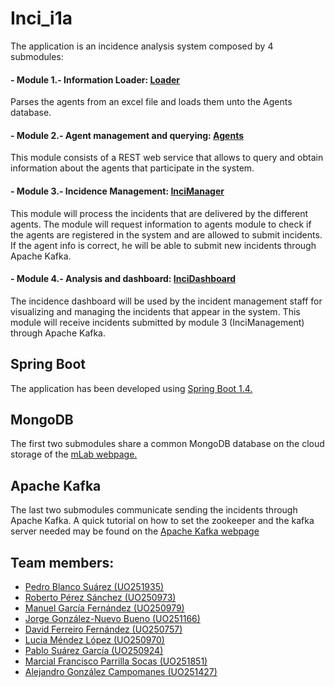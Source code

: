 # Inci_i1a
The application is an incidence analysis system composed by 4 submodules:  
#### - Module 1.- Information Loader: [Loader](https://github.com/Arquisoft/Loader_i1a)  
   
   Parses the agents from an excel file and loads them unto the Agents database.  

#### - Module 2.- Agent management and querying: [Agents](https://github.com/Arquisoft/Agents_i1a)  

   This module consists of a REST web service that allows to query and obtain information about the agents that participate in the system.   
   
#### - Module 3.- Incidence Management: [InciManager](https://github.com/Arquisoft/InciManager_i1a)

   This module will process the incidents that are delivered by the different agents. The module will request information to agents module to check if the agents are registered in the system and are allowed to submit incidents. If the agent info is correct, he will be able to submit new incidents through Apache Kafka.  
   
#### - Module 4.- Analysis and dashboard: [InciDashboard](https://github.com/Arquisoft/InciManager_i1a)  

   The incidence dashboard will be used by the incident management staff for visualizing and managing the incidents that appear in the system. This module will receive incidents submitted by module 3 (InciManagement) through Apache Kafka.  

## Spring Boot  

The application has been developed using [Spring Boot 1.4.](https://projects.spring.io/spring-boot/)  

## MongoDB  
The first two submodules share a common MongoDB database on the cloud storage of the [mLab webpage.](https://mlab.com/)  

## Apache Kafka  
The last two submodules communicate sending the incidents through Apache Kafka. A quick tutorial on how to set the zookeeper and the kafka server needed may be found on the [Apache Kafka webpage](https://kafka.apache.org/quickstart)  

## Team members:  
- [Pedro Blanco Suárez (UO251935)](https://github.com/pedrytus)  
- [Roberto Pérez Sánchez (UO250973)](https://github.com/robertops18)  
- [Manuel García Fernández (UO250979)](https://github.com/faltosu)  
- [Jorge González-Nuevo Bueno (UO251166)](https://github.com/jorgegnb)  
- [David Ferreiro Fernández (UO250757)](https://github.com/rimorD)  
- [Lucia Méndez López (UO250970)](https://github.com/UO250970)  
- [Pablo Suárez García (UO250924)](https://github.com/PabloSuaGar)  
- [Marcial Francisco Parrilla Socas (UO251851)](https://github.com/marcialfps)  
- [Alejandro González Campomanes (UO251427)](https://github.com/alexgonzcampomanes)  
